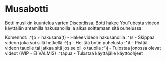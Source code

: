 # Musabotti

Botti musiikin kuuntelua varten Discordissa.
Botti hakee YouTubesta videon käyttäjän antamilla hakusanoilla ja alkaa soittamaan sitä puhelussa.

Komennot:
:^)p + hakusana(t)  - Hakee videon hakusanoilla
:^)s                - Skippaa videon joka soi sillä hetkellä
:^)q                - Heittää botin puhelusta
:^)t                - Pistää videon tauolle tai jatkaa sitä jos se oli jo tauolla
:^)j                - Tulostaa jonossa olevat videot (WIP - EI VALMIS)
:^)apua             - Tulostaa käyttäjälle käyttöohjeet
